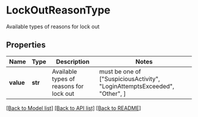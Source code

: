 # LockOutReasonType

Available types of reasons for lock out

## Properties
Name | Type | Description | Notes
------------ | ------------- | ------------- | -------------
**value** | **str** | Available types of reasons for lock out |  must be one of ["SuspiciousActivity", "LoginAttemptsExceeded", "Other", ]

[[Back to Model list]](../README.md#documentation-for-models) [[Back to API list]](../README.md#documentation-for-api-endpoints) [[Back to README]](../README.md)


